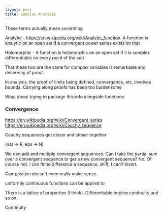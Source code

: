 ```yaml
---
layout: post
title: Complex Analysis
---
```


These terms actually mean something

Analytic - <https://en.wikipedia.org/wiki/Analytic_function>. A function is analytic on an open set if a convergent power series exists on that 

Holomorphic - A function is holomorphic on an open set if it is complex differentiable on every point of the set/

That these two are the same for complex variables is remarkable and deserving of proof.


In analysis, the proof of limits being defined, convergence, etc, involves bounds. Carrying along proofs has been too burdensome

What about trying to package this info alongside functions

### Convergence
<https://en.wikipedia.org/wiki/Convergent_series>
<https://en.wikipedia.org/wiki/Cauchy_sequence>

Cauchy sequences get closer and closer together

(nat -> R, eps -> N)

We can add and multiply convergent sequences.
Can I take the partial sum over a convergent sequence to get a new convergent sequence? No. Of course not.
I can finite difference a sequence, shift,
I can't invert.

Composition doesn't even really make sense.

uniformly continuous functions can be applied to 




There is a lattice of properties (I think).
Differentiable implies continuity and so on.



Continuity

